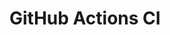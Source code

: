 # GitHub Actions CI
























































































































































































































































































































































































































































































































































































































































































































































































































































































































































































































































































































































































































































































































































































































































































































































